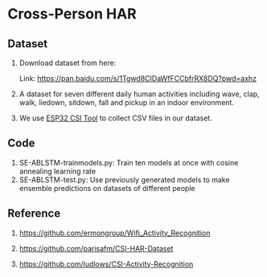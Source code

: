# Cross-Person HAR

## Dataset

1. Download dataset from here: 

   Link: https://pan.baidu.com/s/1Tgwd8CIDaWfFCCbfrRX8DQ?pwd=axhz 

2. A dataset for seven different daily human activities including wave, clap, walk, liedown, sitdown, fall and pickup in an indoor environment.

3. We use [ESP32 CSI Tool](https://github.com/StevenMHernandez/ESP32-CSI-Tool)  to collect CSV files in our dataset.



## Code

1. SE-ABLSTM-trainmodels.py: Train ten models at once with cosine annealing learning rate
2. SE-ABLSTM-test.py: Use previously generated models to make ensemble predictions on datasets of different people



## Reference

1. https://github.com/ermongroup/Wifi_Activity_Recognition

2. https://github.com/parisafm/CSI-HAR-Dataset

3. https://github.com/ludlows/CSI-Activity-Recognition

   









